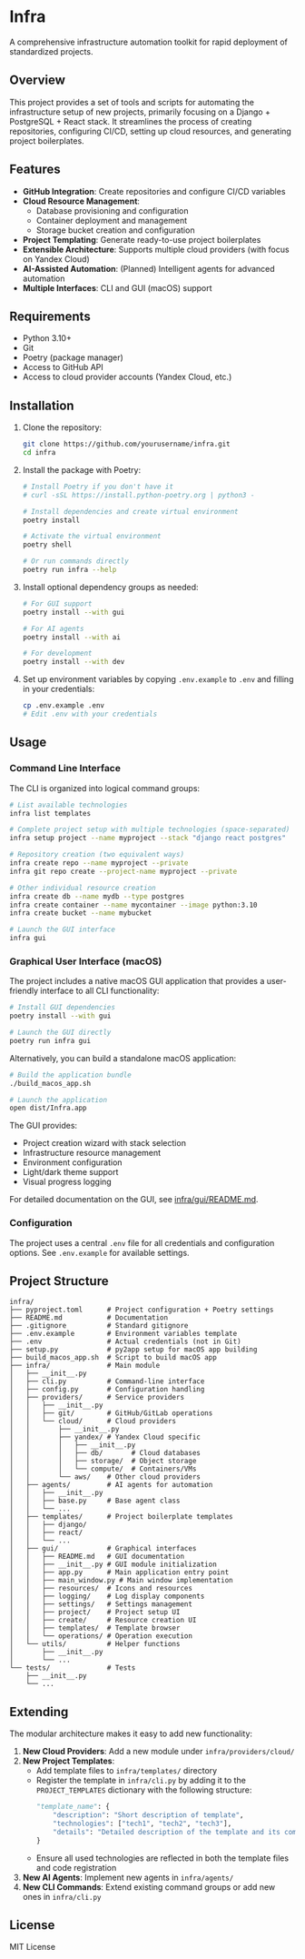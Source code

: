 # Infra

A comprehensive infrastructure automation toolkit for rapid deployment of standardized projects.

## Overview

This project provides a set of tools and scripts for automating the infrastructure setup of new projects, primarily focusing on a Django + PostgreSQL + React stack. It streamlines the process of creating repositories, configuring CI/CD, setting up cloud resources, and generating project boilerplates.

## Features

- **GitHub Integration**: Create repositories and configure CI/CD variables
- **Cloud Resource Management**: 
  - Database provisioning and configuration
  - Container deployment and management
  - Storage bucket creation and configuration
- **Project Templating**: Generate ready-to-use project boilerplates
- **Extensible Architecture**: Supports multiple cloud providers (with focus on Yandex Cloud)
- **AI-Assisted Automation**: (Planned) Intelligent agents for advanced automation
- **Multiple Interfaces**: CLI and GUI (macOS) support

## Requirements

- Python 3.10+
- Git
- Poetry (package manager)
- Access to GitHub API
- Access to cloud provider accounts (Yandex Cloud, etc.)

## Installation

1. Clone the repository:
   ```bash
   git clone https://github.com/yourusername/infra.git
   cd infra
   ```

2. Install the package with Poetry:
   ```bash
   # Install Poetry if you don't have it
   # curl -sSL https://install.python-poetry.org | python3 -
   
   # Install dependencies and create virtual environment
   poetry install
   
   # Activate the virtual environment
   poetry shell
   
   # Or run commands directly
   poetry run infra --help
   ```

3. Install optional dependency groups as needed:
   ```bash
   # For GUI support
   poetry install --with gui
   
   # For AI agents
   poetry install --with ai
   
   # For development
   poetry install --with dev
   ```

4. Set up environment variables by copying `.env.example` to `.env` and filling in your credentials:
   ```bash
   cp .env.example .env
   # Edit .env with your credentials
   ```

## Usage

### Command Line Interface

The CLI is organized into logical command groups:

```bash
# List available technologies
infra list templates

# Complete project setup with multiple technologies (space-separated)
infra setup project --name myproject --stack "django react postgres"

# Repository creation (two equivalent ways)
infra create repo --name myproject --private
infra git repo create --project-name myproject --private

# Other individual resource creation
infra create db --name mydb --type postgres
infra create container --name mycontainer --image python:3.10
infra create bucket --name mybucket

# Launch the GUI interface
infra gui
```

### Graphical User Interface (macOS)

The project includes a native macOS GUI application that provides a user-friendly interface to all CLI functionality:

```bash
# Install GUI dependencies
poetry install --with gui

# Launch the GUI directly
poetry run infra gui
```

Alternatively, you can build a standalone macOS application:

```bash
# Build the application bundle
./build_macos_app.sh

# Launch the application
open dist/Infra.app
```

The GUI provides:
- Project creation wizard with stack selection
- Infrastructure resource management
- Environment configuration
- Light/dark theme support
- Visual progress logging

For detailed documentation on the GUI, see [infra/gui/README.md](infra/gui/README.md).

### Configuration

The project uses a central `.env` file for all credentials and configuration options. See `.env.example` for available settings.

## Project Structure

```
infra/
├── pyproject.toml      # Project configuration + Poetry settings
├── README.md           # Documentation
├── .gitignore          # Standard gitignore
├── .env.example        # Environment variables template
├── .env                # Actual credentials (not in Git)
├── setup.py            # py2app setup for macOS app building
├── build_macos_app.sh  # Script to build macOS app
├── infra/              # Main module
│   ├── __init__.py
│   ├── cli.py          # Command-line interface
│   ├── config.py       # Configuration handling
│   ├── providers/      # Service providers
│   │   ├── __init__.py
│   │   ├── git/        # GitHub/GitLab operations
│   │   └── cloud/      # Cloud providers
│   │       ├── __init__.py
│   │       ├── yandex/ # Yandex Cloud specific
│   │       │   ├── __init__.py
│   │       │   ├── db/       # Cloud databases
│   │       │   ├── storage/  # Object storage
│   │       │   └── compute/  # Containers/VMs
│   │       └── aws/    # Other cloud providers
│   ├── agents/         # AI agents for automation
│   │   ├── __init__.py
│   │   ├── base.py     # Base agent class
│   │   └── ...
│   ├── templates/      # Project boilerplate templates
│   │   ├── django/
│   │   ├── react/
│   │   └── ...
│   ├── gui/            # Graphical interfaces
│   │   ├── README.md   # GUI documentation
│   │   ├── __init__.py # GUI module initialization
│   │   ├── app.py      # Main application entry point
│   │   ├── main_window.py # Main window implementation
│   │   ├── resources/  # Icons and resources
│   │   ├── logging/    # Log display components
│   │   ├── settings/   # Settings management
│   │   ├── project/    # Project setup UI
│   │   ├── create/     # Resource creation UI
│   │   ├── templates/  # Template browser
│   │   └── operations/ # Operation execution
│   └── utils/          # Helper functions
│       ├── __init__.py
│       └── ...
└── tests/              # Tests
    ├── __init__.py
    └── ...
```

## Extending

The modular architecture makes it easy to add new functionality:

1. **New Cloud Providers**: Add a new module under `infra/providers/cloud/`
2. **New Project Templates**: 
   - Add template files to `infra/templates/` directory
   - Register the template in `infra/cli.py` by adding it to the `PROJECT_TEMPLATES` dictionary with the following structure:
     ```python
     "template_name": {
         "description": "Short description of template",
         "technologies": ["tech1", "tech2", "tech3"],
         "details": "Detailed description of the template and its components"
     }
     ```
   - Ensure all used technologies are reflected in both the template files and code registration
3. **New AI Agents**: Implement new agents in `infra/agents/`
4. **New CLI Commands**: Extend existing command groups or add new ones in `infra/cli.py`

## License

MIT License